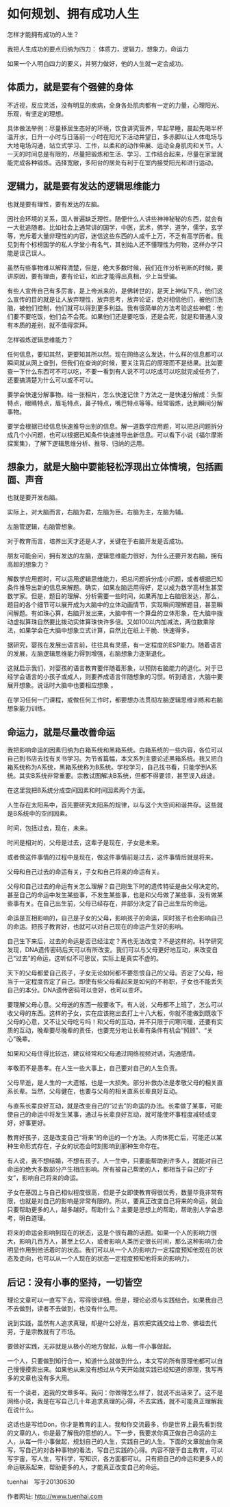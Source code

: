 # 如何规划、拥有成功人生 

怎样才能拥有成功的人生？

我把人生成功的要点归纳为四力： 体质力，逻辑力，想象力，命运力

如果一个人明白四力的要义，并努力做好，他的人生就一定会成功。

## 体质力，就是要有个强健的身体

不近视，反应灵活，没有明显的疾病，全身各处肌肉都有一定的力量，心理阳光、乐观，有坚定的理想。

具体做法举例：尽量移居生态好的环境，饮食讲究营养，早起早睡，晨起先喝半杯温开水，日升一小时与日落前一小时在阳光下活动并望日，多赤脚以让人体电场与大地电场沟通，站立式学习、工作，以柔和的动作伸展、运动全身肌肉和关节。人一天的时间总是有限的，尽量把锻炼和生活、学习、工作结合起来，尽量在家里就能完成各种锻炼。选择宽敞，多阳台的居处有利于在室内接受阳光和进行运动。



## 逻辑力，就是要有发达的逻辑思维能力

也就是要有理性，要有发达的左脑。

因社会环境的关系，国人普遍缺乏理性。随便什么人讲些神神秘秘的东西，就会有一大批追随者。比如社会上通常讲的国学，中医，武术，佛学，道学，儒学，玄学等，充斥着大量非理性的内容，迷信这些东西的人成千上万，不乏有高学历者。我见到有个标榜国学的私人学堂小有名气，其创始人还不懂理性为何物，这样办学只能是误己误人。

虽然有些事物难以解释清楚，但是，绝大多数时候，我们在作分析判断的时候，要讲原因，要有理由，要有论证，如此才能得出真相，少上当受骗。

有些人宣传自己有多厉害，是上帝派来的，是佛转世的，是天上神仙下凡，他们这么宣传的目的就是让人放弃理性，放弃思考，放弃论证，绝对相信他们，被他们洗脑，被他们控制，他们就可以得到更多利益。我有很简单的方法考验这些神棍：他们要不要吃饭，他们会不会死。如果他们还是要吃饭，还是会死，就是和普通人没有本质的差别，就不值得崇拜。


怎样锻炼逻辑思维能力？

任何信息，要知其然，更要知其所以然。现在网络这么发达，什么样的信息都可以瞬间就从网上查到，但我们在查询的时候，要关注背后的原理而不是结果。比如要查一下什么东西可不可以吃，不要一看到有人说不可以吃或可以吃就完成任务了，还要搞清楚为什么可以或不可以。

要学会快速分解事物。给一张相片，怎么快速记住？方法之一是快速分解成：头型特点，眼睛特点，眉毛特点，鼻子特点，嘴巴特点等等。经常锻炼，达到瞬间分解事物。

要学会根据已经信息快速推导出别的信息。解一道数学应用题，可以把总问题拆分成几个小问题，也可以根据已知条件快速推导出新信息。可以看下小说《福尔摩斯探案集》，了解下逻辑思维分析、推导、归纳的运用。


## 想象力，就是大脑中要能轻松浮现出立体情境，包括画面、声音

也就是要开发右脑。

实际上，对大脑而言，右脑为君，左脑为臣。右脑为主，左脑为辅。

左脑管逻辑，右脑管想象。

对于教育而言，培养出天才还是人才，关键在于右脑开发是否成功。

朋友可能会问，拥有发达的左脑，逻辑思维能力很好，为什么还要开发右脑，拥有高超的想象力？

解数学应用题时，可以运用逻辑思维能力，把总问题拆分成小问题，或者根据已知条件推导出新的信息来解题。确实，如果左脑运用得好，足以成为数学高材生甚至数学家。但是，题目的理解、分析需要一些时间，如果再加上右脑很发达，那么，题目的各个细节可以展开成为大脑中的立体动画情节，实现瞬间理解题目，甚至瞬间解题。有如珠心算，右脑开发出来，大脑中有一个算盘的立体形象，在大脑中拨动虚拟算珠自然要比拨动实体算珠快许多倍。又如100以内加减法，两位数乘除法，如果学会在大脑中想象立式计算，自然比在纸上干脆、快速得多。

据研究，婴孩在发展出语言前，往往具有灵感，有一定程度的ESP能力。随着语言的发展，左脑逻辑思维能力得到增强，右脑想象力逐渐退化。

这就启示我们，对婴孩的语言教育要伴随着形象，以预防右脑能力的退化。对于已经学会语言的小孩子或成人，则要养成语言伴随想象的习惯。听到语言，大脑中要展开想象。说话时大脑中也要相应想象 。

在学习任何一门课程，或做任何工作时，都要想办法贯彻左脑逻辑思维训练和右脑想象能力训练。


## 命运力，就是尽量改善命运

我把影响命运的因素归纳为白箱系统和黑箱系统。白箱系统的一些内容，各位可以自己到书店去找有关书学习。为节省篇幅，本文系列主要论述黑箱系统。我又把白箱系统称为A系统，黑箱系统称为B系统。学校学习，自己找书看，只能学到A系统。其实B系统非常重要。宗教试图解决B系统，但都不得要领，甚至误入歧途。

在这里我把B系统分成空间因素和时间因素两个方面。

人生存在太阳系中，首先要研究太阳系的规律，以与这个大空间和谐共存。这些就是B系统中的空间因素。

时间，包括过去，现在，未来。

时间是相对的，父母是过去，这辈子是现在，子女是未来。

或者做这件事情的过程中是现在，做这件事情前是过去，这件事情后就是将来。

父母和自己过去的命运有关，子女和自己将来的命运有关。


父母和自己过去的命运有关怎么理解？自己刚生下时的遗传特征是由父母决定的。甚至自己的命运中发生某些事，不发生某些事，也是和父母做了某些事，没有做某些事有关。在自己出生前，父母已经存在，并部分决定了自己出生后的命运。

命运是互相影响的，自己是子女的父母，影响孩子的命运，同时孩子也会影响自己的命运。把孩子教育好，也就可以对自己现在的命运产生好的影响。

自己生下来后，过去的命运是否已经注定？再也无法改变？不是这样的。科学研究发现，DNA遗传密码后天可以有所改变。我们可以与父母更好地互动，来改变自己“过去”的命运，这听似不可思议，实际上是真实不虚的。

天下的父母都爱自己孩子，子女无论如何都不要怨恨自己的父母。否定了父母，相当于一定程度否定了自己。即使有些父母看起来是如何的不称职，子女也不能丢失自己的本分。DNA遗传密码可以变好，也可以变坏。


要理解父母心意。父母送的东西一般要收下。有人说，父母都不上班了，怎么可以收父母的东西。这样的子女，实在应该拖出去打上十八大板，你就不能做到既收下父母的心意，又不让父母吃亏吗！和父母的互动，并不只限于问寒问暖，还要有实质的互动，晚辈要尽晚辈的责任，也要充分地让长辈有条件有机会“照顾”、“关心”晚辈。

如果和父母住得比较远，建议经常和父母通过网络视频对话，沟通感情。

孝敬而不是愚孝。在人生一些大事上，自己要对自己的人生负责。


父母早逝，是人生的一大遗憾，也是一大损失。部分补救办法是孝敬父母的相关直系长辈。当然，父母健在，也要与父母的相关直系长辈良好互动。


与直系长辈良好互动，就是改变自己的“过去”的命运的办法。长辈做了某事，可能使自己的命运中将发生某事，通过与长辈良好互动，就可能使坏事程度减轻或变好，好事更好。

教育好孩子，这是改变自己“将来”的命运的一个方法。人肉体死亡后，可能还以某种生命形式存在，子女的状态会时刻影响到那种生命存在。


有人说，我不想结婚，不想有孩子。人一生中，只要能帮助到许多人，就能对自己命运的绝大多数部分产生相应影响。所有被自己帮助的人，都相当于自己的“子女”，影响自己将来的命运。

子女在基因上与自己相似程度很高，但是子女即使教育得很优秀，数量毕竟非常有限，也就是对自己的影响是非常有限的。所以，要真正改变自己将来的命运，就会只要帮助更多的人，越多越好。帮助什么？主要是思想上的帮助，帮助别人学会思考，明白道理。

将来的命运会影响到现在的状态，这是个很有趣的话题。如果一个人的影响力很大，影响几百万人，甚至上亿人，或者影响人类历史很长时间，那么这种影响力会明显作用到他活着时的状态。我们可以从一个人的影响力一定程度预知他现在的状态及走向，也可以从一个人现在的状态一定程度预知他将来的影响力。



## 后记：没有小事的坚持，一切皆空


理论文章可以一直写下去，写得很详细。但是，理论必须与实践结合。如果我自己不去做到，读者不去做到，也没有什么用。

说到实践，虽然有人追求真理，却是叶公好龙，喜欢把实践交给上帝、佛祖去代劳，于是宗教就有了市场。

要做好实践，无非就是从极小的地方做起，从每一件小事做起。

一个人，只要做到知行合一，知道什么就做到什么，本文写的所有原理他都可以自己慢慢摸索出来。如果他从来没有想过从今天开始就实践已经知道的原理，我写再多的文章也没有多大用。

有一个读者，追我的文章多年。我问：你做得怎么样了，就说不出话来了。这不是网络小说，我是在写自己几十年追求真理的心得，不去实践，就不可能真正理解我在说什么。

这话也是写给Don，你才是教育的主人。我和你交流最多，你是世界上最先看到我的文章的人，你是最了解我的思想的人。下一步，我要求你真正做自己命运的主人，从每一件小事做起，规划自己的人生，实践自己的人生。下面的文章就由你来写，写自己的对各种事物的看法，写自己实践的心得。内容不限于自主教育，可以写宇宙，写人生，写科学，写知识，各方面都可以。只有把自己的命运和更多人的命运联系起来，帮助更多的人，才能真正改变自己的命运。


tuenhai　写于20130630


作者网址:   http://www.tuenhai.com